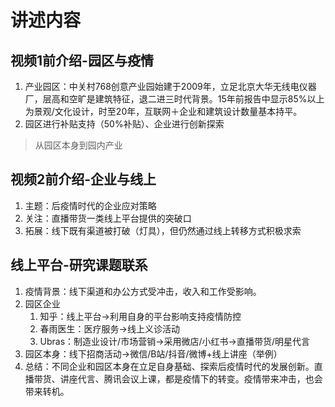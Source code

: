 # 讲述内容

## 视频1前介绍-园区与疫情

1. 产业园区：中关村768创意产业园始建于2009年，立足北京大华无线电仪器厂，层高和空旷是建筑特征，退二进三时代背景。15年前报告中显示85%以上为景观/文化设计，时至20年，互联网＋企业和建筑设计数量基本持平。
2. 园区进行补贴支持（50%补贴）、企业进行创新探索

> 从园区本身到园内产业

## 视频2前介绍-企业与线上

1. 主题：后疫情时代的企业应对策略
2. 关注：直播带货一类线上平台提供的突破口
3. 拓展：线下既有渠道被打破（灯具），但仍然通过线上转移方式积极求索

## 线上平台-研究课题联系

1. 疫情背景：线下渠道和办公方式受冲击，收入和工作受影响。
2. 园区企业
   1. 知乎：线上平台→利用自身的平台影响支持疫情防控
   2. 春雨医生：医疗服务→线上义诊活动
   3. Ubras：制造业设计/市场营销→采用微店/小红书→直播带货/明星代言
3. 园区本身：线下招商活动→微信/B站/抖音/微博+线上讲座（举例）
4. 总结：不同企业和园区本身在立足自身基础、探索后疫情时代的发展创新。直播带货、讲座代言、腾讯会议上课，都是疫情下的转变。疫情带来冲击，也会带来转机。
